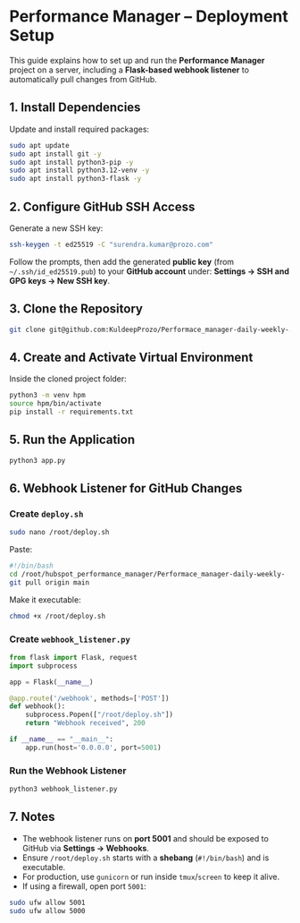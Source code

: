 # Performance Manager – Deployment Setup

This guide explains how to set up and run the **Performance Manager** project on a server, including a **Flask-based webhook listener** to automatically pull changes from GitHub.

## 1. Install Dependencies

Update and install required packages:

```bash
sudo apt update
sudo apt install git -y
sudo apt install python3-pip -y
sudo apt install python3.12-venv -y
sudo apt install python3-flask -y
```

## 2. Configure GitHub SSH Access

Generate a new SSH key:

```bash
ssh-keygen -t ed25519 -C "surendra.kumar@prozo.com"
```

Follow the prompts, then add the generated **public key** (from `~/.ssh/id_ed25519.pub`) to your **GitHub account** under:
**Settings → SSH and GPG keys → New SSH key**.

## 3. Clone the Repository

```bash
git clone git@github.com:KuldeepProzo/Performace_manager-daily-weekly-.git
```

## 4. Create and Activate Virtual Environment

Inside the cloned project folder:

```bash
python3 -m venv hpm
source hpm/bin/activate
pip install -r requirements.txt
```

## 5. Run the Application

```bash
python3 app.py
```

## 6. Webhook Listener for GitHub Changes

### Create `deploy.sh`

```bash
sudo nano /root/deploy.sh
```

Paste:

```bash
#!/bin/bash
cd /root/hubspot_performance_manager/Performace_manager-daily-weekly- || exit
git pull origin main
```

Make it executable:

```bash
chmod +x /root/deploy.sh
```

### Create `webhook_listener.py`

```python
from flask import Flask, request
import subprocess

app = Flask(__name__)

@app.route('/webhook', methods=['POST'])
def webhook():
    subprocess.Popen(["/root/deploy.sh"])
    return "Webhook received", 200

if __name__ == "__main__":
    app.run(host='0.0.0.0', port=5001)
```

### Run the Webhook Listener

```bash
python3 webhook_listener.py
```

## 7. Notes

* The webhook listener runs on **port 5001** and should be exposed to GitHub via **Settings → Webhooks**.
* Ensure `/root/deploy.sh` starts with a **shebang** (`#!/bin/bash`) and is executable.
* For production, use `gunicorn` or run inside `tmux`/`screen` to keep it alive.
* If using a firewall, open port `5001`:

```bash
sudo ufw allow 5001
sudo ufw allow 5000
```
